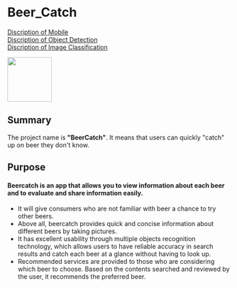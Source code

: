 # Beer_Catch
[Discription of Mobile](https://github.com/HYEONSEOK1/Beer_Catch/tree/master/BeerCatch)  
[Discription of Object Detection](https://github.com/HYEONSEOK1/Beer_Catch/tree/master/detection)  
[Discription of Image Classification](https://github.com/HYEONSEOK1/Beer_Catch/tree/master/classification)

<img src="https://user-images.githubusercontent.com/63901518/102020818-eb8e8a80-3dbe-11eb-9d45-1ba4e4db6180.png" width="100">  


## Summary
The project name is **"BeerCatch"**. It means that users can quickly "catch" up on beer they don't know.

## Purpose
#### Beercatch is an app that allows you to view information about each beer and to evaluate and share information easily.  

* It will give consumers who are not familiar with beer a chance to try other beers.
* Above all, beercatch provides quick and concise information about different beers by taking pictures.  
* It has excellent usability through multiple objects recognition technology, which allows users to have reliable accuracy in search results and catch each beer at a glance without having to look up.  
* Recommended services are provided to those who are considering which beer to choose. Based on the contents searched and reviewed by the user, it recommends the preferred beer.
 
